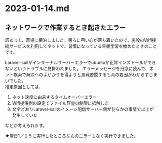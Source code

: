 # 2023-01-14.md

## ネットワークで作業するとき起きたエラー

訳あって、斎場に宿泊しました。懇ろに弔い心が落ち着いたので、施設のWifi接続サービスを利用してネットで、習慣になっている早朝学習を始めたときのことです。

Laravel-sailがインターナルサーバーエラーでubuntuが正常インストールができないというトラブルに見舞われました。
エラーメッセージを丹念に読んで、ネット検索で解決への手がかりを得ようと悪戦苦闘するも真の要因がわからずじまいでした。    
推定原因としては、
1. ネット速度に由来するタイムオーバーエラー
2. Wifi提供側の設定でファイル容量の制限に抵触した
3. 文字どおりLaravel-sailのイメージ配信サーバー側が何らかの事情で以上が発生していた

などが考えられます。

★翌日1／１５に実行したところなんのエラーもなく実行できました。
